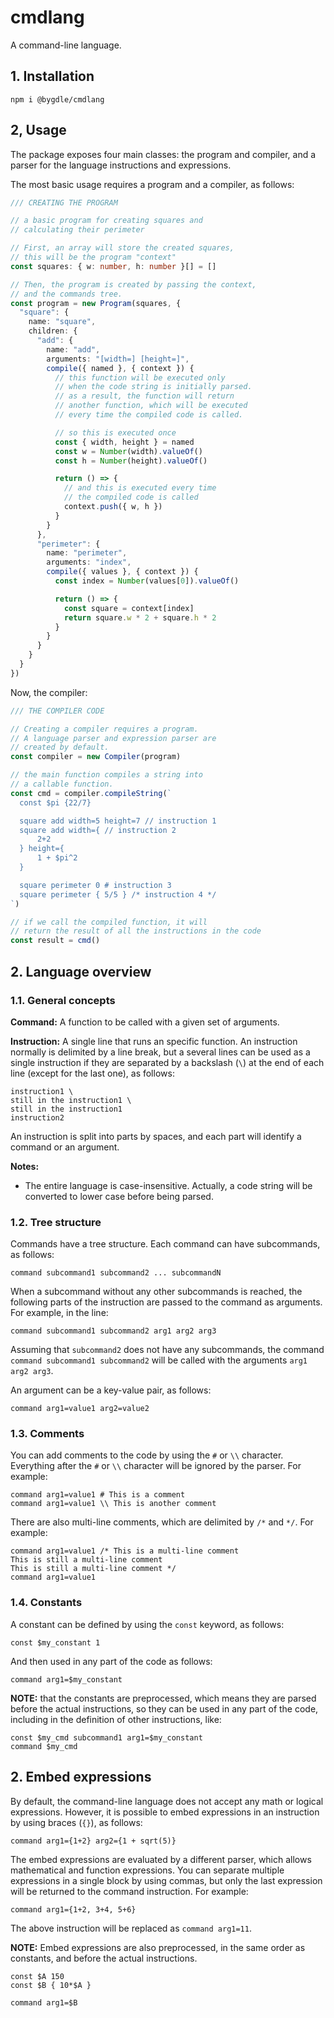 # cmdlang

A command-line language.

## 1. Installation
```
npm i @bygdle/cmdlang
```

## 2, Usage
The package exposes four main classes: the program and compiler, and a parser for the language instructions and expressions.

The most basic usage requires a program and a compiler, as follows:

```ts
/// CREATING THE PROGRAM

// a basic program for creating squares and
// calculating their perimeter

// First, an array will store the created squares,
// this will be the program "context"
const squares: { w: number, h: number }[] = []

// Then, the program is created by passing the context,
// and the commands tree.
const program = new Program(squares, {
  "square": {
    name: "square",
    children: {
      "add": {
        name: "add",
        arguments: "[width=] [height=]",
        compile({ named }, { context }) {
          // this function will be executed only
          // when the code string is initially parsed.
          // as a result, the function will return
          // another function, which will be executed
          // every time the compiled code is called.

          // so this is executed once
          const { width, height } = named
          const w = Number(width).valueOf()
          const h = Number(height).valueOf()

          return () => {
            // and this is executed every time
            // the compiled code is called
            context.push({ w, h })
          }
        }
      },
      "perimeter": {
        name: "perimeter",
        arguments: "index",
        compile({ values }, { context }) {
          const index = Number(values[0]).valueOf()

          return () => {
            const square = context[index]
            return square.w * 2 + square.h * 2
          }
        }
      }
    }
  }
})
```

Now, the compiler:
```ts
/// THE COMPILER CODE

// Creating a compiler requires a program.
// A language parser and expression parser are
// created by default.
const compiler = new Compiler(program)

// the main function compiles a string into
// a callable function.
const cmd = compiler.compileString(`
  const $pi {22/7}

  square add width=5 height=7 // instruction 1
  square add width={ // instruction 2
      2+2
  } height={
      1 + $pi^2
  }

  square perimeter 0 # instruction 3
  square perimeter { 5/5 } /* instruction 4 */
`)

// if we call the compiled function, it will
// return the result of all the instructions in the code
const result = cmd()
```


## 2. Language overview

### 1.1. General concepts

**Command:** A function to be called with a given set of arguments. 

**Instruction:** A single line that runs an specific function. An instruction normally is delimited by a line break, but a several lines can be used as a single instruction if they are separated by a backslash (`\`) at the end of each line (except for the last one), as follows:

```
instruction1 \
still in the instruction1 \
still in the instruction1
instruction2
```

An instruction is split into parts by spaces, and each part will identify a command or an argument.

**Notes:**

- The entire language is case-insensitive. Actually, a code string will be converted to lower case before being parsed.

### 1.2. Tree structure

Commands have a tree structure. Each command can have subcommands, as follows:
```
command subcommand1 subcommand2 ... subcommandN
```

When a subcommand without any other subcommands is reached, the following parts of the instruction are passed to the command as arguments. For example, in the line:

```
command subcommand1 subcommand2 arg1 arg2 arg3
```

Assuming that `subcommand2` does not have any subcommands, the command `command subcommand1 subcommand2` will be called with the arguments `arg1 arg2 arg3`.

An argument can be a key-value pair, as follows:

```
command arg1=value1 arg2=value2
```


### 1.3. Comments

You can add comments to the code by using the `#` or `\\` character. Everything after the `#` or `\\` character will be ignored by the parser. For example:

```
command arg1=value1 # This is a comment
command arg1=value1 \\ This is another comment
```

There are also multi-line comments, which are delimited by `/*` and `*/`. For example:

```
command arg1=value1 /* This is a multi-line comment
This is still a multi-line comment
This is still a multi-line comment */ 
command arg1=value1
```

### 1.4. Constants
A constant can be defined by using the `const` keyword, as follows:

```
const $my_constant 1
```

And then used in any part of the code as follows:

```
command arg1=$my_constant
```

**NOTE:** that the constants are preprocessed, which means they are parsed before the actual instructions, so they can be used in any part of the code, including in the definition of other instructions, like:

```
const $my_cmd subcommand1 arg1=$my_constant
command $my_cmd
```


## 2. Embed expressions
By default, the command-line language does not accept any math or logical expressions. However, it is possible to embed expressions in an instruction by using braces (`{}`), as follows:

```
command arg1={1+2} arg2={1 + sqrt(5)}
```

The embed expressions are evaluated by a different parser, which allows mathematical and function expressions. You can separate multiple expressions in a single block by using commas, but only the last expression will be returned to the command instruction. For example:

```
command arg1={1+2, 3+4, 5+6}
```

The above instruction will be replaced as `command arg1=11`.

**NOTE:** Embed expressions are also preprocessed, in the same order as constants, and before the actual instructions.

```
const $A 150
const $B { 10*$A }

command arg1=$B
```